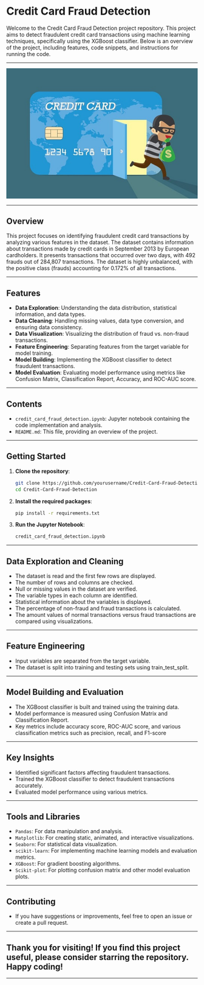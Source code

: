 # Credit Card Fraud Detection

Welcome to the Credit Card Fraud Detection project repository. This project aims to detect fraudulent credit card transactions using machine learning techniques, specifically using the XGBoost classifier. Below is an overview of the project, including features, code snippets, and instructions for running the code.

---

<div align="center">
  <img src="./card.jpeg" alt="Credit Card Fraud Detection" style="border:none;">
</div>

---

## Overview

This project focuses on identifying fraudulent credit card transactions by analyzing various features in the dataset. The dataset contains information about transactions made by credit cards in September 2013 by European cardholders. It presents transactions that occurred over two days, with 492 frauds out of 284,807 transactions. The dataset is highly unbalanced, with the positive class (frauds) accounting for 0.172% of all transactions.

---

## Features

- **Data Exploration**: Understanding the data distribution, statistical information, and data types.
- **Data Cleaning**: Handling missing values, data type conversion, and ensuring data consistency.
- **Data Visualization**: Visualizing the distribution of fraud vs. non-fraud transactions.
- **Feature Engineering**: Separating features from the target variable for model training.
- **Model Building**: Implementing the XGBoost classifier to detect fraudulent transactions.
- **Model Evaluation**: Evaluating model performance using metrics like Confusion Matrix, Classification Report, Accuracy, and ROC-AUC score.

---

## Contents

- `credit_card_fraud_detection.ipynb`: Jupyter notebook containing the code implementation and analysis.
- `README.md`: This file, providing an overview of the project.

---

## Getting Started

1. **Clone the repository**:
   ```bash
   git clone https://github.com/yourusername/Credit-Card-Fraud-Detection.git
   cd Credit-Card-Fraud-Detection
2. **Install the required packages**:
   ```bash
   pip install -r requirements.txt
3. **Run the Jupyter Notebook**:
   ```bash
   credit_card_fraud_detection.ipynb

---

## Data Exploration and Cleaning
- The dataset is read and the first few rows are displayed.
- The number of rows and columns are checked.
- Null or missing values in the dataset are verified.
- The variable types in each column are identified.
- Statistical information about the variables is displayed.
- The percentage of non-fraud and fraud transactions is calculated.
- The amount values of normal transactions versus fraud transactions are compared using visualizations.

---

## Feature Engineering
- Input variables are separated from the target variable.
- The dataset is split into training and testing sets using train_test_split.

---

## Model Building and Evaluation
- The XGBoost classifier is built and trained using the training data.
- Model performance is measured using Confusion Matrix and Classification Report.
- Key metrics include accuracy score, ROC-AUC score, and various classification metrics such as precision, recall, and F1-score

---

## Key Insights
- Identified significant factors affecting fraudulent transactions.
- Trained the XGBoost classifier to detect fraudulent transactions accurately.
- Evaluated model performance using various metrics.

---

## Tools and Libraries
- `Pandas`: For data manipulation and analysis.
- `Matplotlib`: For creating static, animated, and interactive visualizations.
- `Seaborn`: For statistical data visualization.
- `scikit-learn`: For implementing machine learning models and evaluation metrics.
- `XGBoost`: For gradient boosting algorithms.
- `Scikit-plot`: For plotting confusion matrix and other model evaluation plots.

---

## Contributing
- If you have suggestions or improvements, feel free to open an issue or create a pull request.

---

## Thank you for visiting! If you find this project useful, please consider starring the repository. Happy coding!

---
